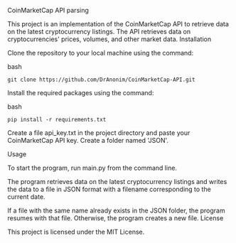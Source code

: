 CoinMarketCap API parsing

This project is an implementation of the CoinMarketCap API to retrieve data on the latest cryptocurrency listings. The API retrieves data on cryptocurrencies' prices, volumes, and other market data.
Installation

Clone the repository to your local machine using the command:

bash

    git clone https://github.com/DrAnonim/CoinMarketCap-API.git

Install the required packages using the command:

bash

    pip install -r requirements.txt

Create a file api_key.txt in the project directory and paste your CoinMarketCap API key.
Create a folder named 'JSON'.

Usage

To start the program, run main.py from the command line.

The program retrieves data on the latest cryptocurrency listings and writes the data to a file in JSON format with a filename corresponding to the current date.

If a file with the same name already exists in the JSON folder, the program resumes with that file. Otherwise, the program creates a new file.
License

This project is licensed under the MIT License.
